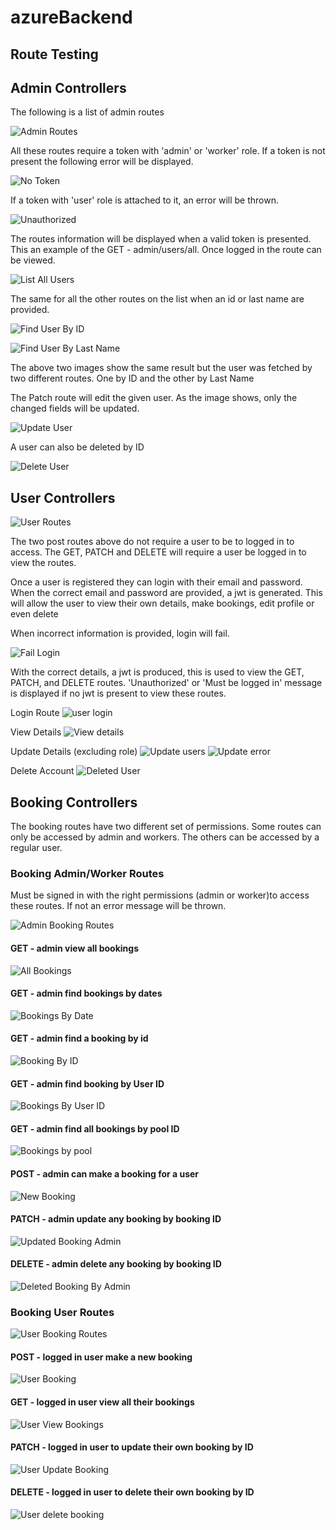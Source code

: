 # azureBackend


## Route Testing

## Admin Controllers

The following is a list of admin routes

![Admin Routes](./docImages/AdminList.png)

All these routes require a token with 'admin' or 'worker' role. If a token is not present the following error will  be  displayed.

![No Token](./docImages/NotSignedIn.png)

If a token with 'user' role is attached to it, an error will be thrown.

![Unauthorized](./docImages/unauthorized.png)

The routes information will be displayed when a valid token is presented. This an example of the GET - admin/users/all. Once logged in the route can be viewed.

![List All Users](./docImages/admin_user_all.png)

The same for all the other routes on the list when an id or last name are provided. 

![Find User By ID](./docImages/admin_user_id.png)

![Find User By Last Name](./docImages/admin_user_lastname.png)

The above two images show the same result but the user was fetched by two different routes. One by ID and the other by Last Name 

The Patch route will edit the given user. As the image shows, only the changed fields will be updated.

![Update User](./docImages/admin_user_patch.png)

A user can also be deleted by ID

![Delete User](./docImages/admin_user_delete.png)


## User Controllers

![User Routes](./docImages/users_routes.png)

The two post routes above do not require a user to be to logged in to access. The GET, PATCH and DELETE will require a user be logged in to view the routes.

Once a user is registered they can login with their email and password. When the correct email and password are provided, a jwt is generated. This will allow the user to view their own details, make bookings, edit profile or even delete

When incorrect information is provided, login will fail.

![Fail Login](./docImages/login_failed.png)

With the correct details, a jwt is produced, this is used to view the GET, PATCH, and DELETE routes. 'Unauthorized' or 'Must be logged in' message is displayed if no jwt is present to view these routes.

Login Route
![user login](./docImages/users_login.png)

View Details
![View details](./docImages/users_details.png)

Update Details (excluding role)
![Update users](./docImages/user_update.png)
![Update error](./docImages/update_error.png)

Delete Account
![Deleted User](./docImages/user_delete.png)

## Booking Controllers

The booking routes have two different set of permissions. Some routes can only be accessed by admin and workers. The others can be accessed by a regular user.

### Booking Admin/Worker Routes

Must be signed in with the right permissions (admin or worker)to access these routes. If not an error message will be thrown.

![Admin Booking Routes](./docImages/booking_admin_routes.png)

#### GET - admin view all bookings
![All Bookings](./docImages/admin_booking_all.png)

#### GET - admin find bookings by dates
![Bookings By Date](./docImages/admin_booking_date.png)

#### GET - admin find a booking by id
![Booking By ID](./docImages/booking_ID.png)

#### GET - admin find booking by User ID
![Bookings By User ID](./docImages/booking_UserID.png)

#### GET - admin find all bookings by pool ID
![Bookings by pool](./docImages/booking_by_pool.png)

#### POST - admin can make a booking for a user
![New Booking](./docImages/newBooking_admin.png)

#### PATCH - admin update any booking by booking ID
![Updated Booking Admin](./docImages/updated_admin_booking.png)

#### DELETE - admin delete any booking by booking ID
![Deleted Booking By Admin](./docImages/Booking_deleted_admin.png)



### Booking User Routes

![User Booking Routes](./docImages/booking_user_routes.png)

#### POST - logged in user make a new booking
![User Booking](./docImages/user_booking.png)

#### GET - logged in user view all their bookings
![User View Bookings](./docImages/user_view_all.png)

#### PATCH - logged in user to update their own booking by ID
![User Update Booking](./docImages/user_booking_updated.png)

#### DELETE - logged in user to delete their own booking by ID
![User delete booking](./docImages/user_deleted_booking.png)
